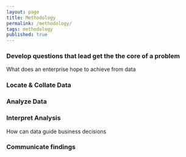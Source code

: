 ```yaml
---
layout: page
title: Methodology
permalink: /methodology/
tags: methodology
published: true
---
```



### Develop questions that lead get the the core of a problem

What does an enterprise hope to achieve from data

### Locate & Collate Data

### Analyze Data

### Interpret Analysis

How can data guide business decisions

### Communicate findings 



